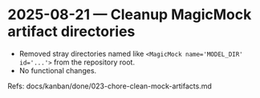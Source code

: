 # 2025-08-21 — Cleanup MagicMock artifact directories

- Removed stray directories named like `<MagicMock name='MODEL_DIR' id='...'>` from the repository root.
- No functional changes.

Refs: docs/kanban/done/023-chore-clean-mock-artifacts.md
